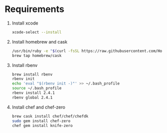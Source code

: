 # Requirements

1. Install xcode

    ```bash
    xcode-select --install
    ```

2. Install homebrew and cask

    ```bash
    /usr/bin/ruby -e "$(curl -fsSL https://raw.githubusercontent.com/Homebrew/install/master/install)"
    brew tap homebrew/cask
    ```

3. Install rbenv

    ```bash
    brew install rbenv
    rbenv init
    echo 'eval "$(rbenv init -)"' >> ~/.bash_profile
    source ~/.bash_profile
    rbenv install 2.4.1
    rbenv global 2.4.1
    ```

4. Install chef and chef-zero

    ```bash
    brew cask install chef/chef/chefdk
    sudo gem install chef-zero
    chef gem install knife-zero
    ```
